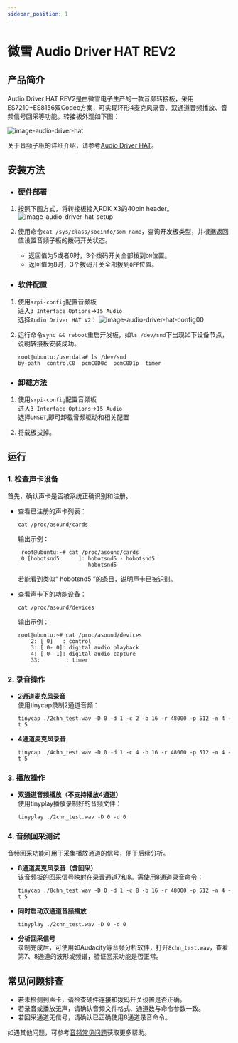 ```yaml
---
sidebar_position: 1
---
```


# 微雪 Audio Driver HAT REV2

## 产品简介

Audio Driver HAT REV2是由微雪电子生产的一款音频转接板，采用ES7210+ES8156双Codec方案，可实现环形4麦克风录音、双通道音频播放、音频信号回采等功能。转接板外观如下图：

![image-audio-driver-hat](https://rdk-doc.oss-cn-beijing.aliyuncs.com/doc/img/03_Basic_Application/02_audio/image/image-audio-driver-hat.jpg)

关于音频子板的详细介绍，请参考[Audio Driver HAT](https://www.waveshare.net/shop/Audio-Driver-HAT.htm)。

## 安装方法

- ### 硬件部署

1. 按照下图方式，将转接板接入RDK X3的40pin header。  
![image-audio-driver-hat-setup](https://rdk-doc.oss-cn-beijing.aliyuncs.com/doc/img/03_Basic_Application/02_audio/image/image-audio-driver-hat-setup.jpg)

2. 使用命令`cat /sys/class/socinfo/som_name`，查询开发板类型，并根据返回值设置音频子板的拨码开关状态。
   - 返回值为5或者6时，3个拨码开关全部拨到`ON`位置。
   - 返回值为8时，3个拨码开关全部拨到`OFF`位置。


- ### 软件配置

1. 使用`srpi-config`配置音频板  
进入`3 Interface Options`->`I5 Audio`  
选择`Audio Driver HAT V2`：
![image-audio-driver-hat-config00](https://rdk-doc.oss-cn-beijing.aliyuncs.com/doc/img/03_Basic_Application/02_audio/image/image-audio-driver-hat-config00.png)  

2. 运行命令`sync && reboot`重启开发板，如`ls /dev/snd`下出现如下设备节点，说明转接板安装成功。
    ```shell
    root@ubuntu:/userdata# ls /dev/snd
    by-path  controlC0  pcmC0D0c  pcmC0D1p  timer
    ```

- ### 卸载方法
1. 使用`srpi-config`配置音频板   
进入`3 Interface Options`->`I5 Audio`  
选择`UNSET`,即可卸载音频驱动和相关配置

2. 将载板拔掉。

## 运行

### 1. 检查声卡设备

首先，确认声卡是否被系统正确识别和注册。

- 查看已注册的声卡列表：

    ```shell
    cat /proc/asound/cards
    ```
    输出示例：
    ```
     root@ubuntu:~# cat /proc/asound/cards
     0 [hobotsnd5      ]: hobotsnd5 - hobotsnd5
                          hobotsnd5

    ```
    若能看到类似“ hobotsnd5 ”的条目，说明声卡已被识别。

- 查看声卡下的功能设备：
    ```shell
    cat /proc/asound/devices
    ```
    输出示例：
    ```
    root@ubuntu:~# cat /proc/asound/devices
        2: [ 0]   : control
        3: [ 0- 0]: digital audio playback
        4: [ 0- 1]: digital audio capture
        33:        : timer
    ```

### 2. 录音操作

- **2通道麦克风录音**  
  使用tinycap录制2通道音频：

  ```shell
  tinycap ./2chn_test.wav -D 0 -d 1 -c 2 -b 16 -r 48000 -p 512 -n 4 -t 5
  ```

- **4通道麦克风录音**

  ```shell
  tinycap ./4chn_test.wav -D 0 -d 1 -c 4 -b 16 -r 48000 -p 512 -n 4 -t 5
  ```

### 3. 播放操作

- **双通道音频播放（不支持播放4通道）**  
  使用tinyplay播放录制好的音频文件：

  ```shell
  tinyplay ./2chn_test.wav -D 0 -d 0
  ```

### 4. 音频回采测试

音频回采功能可用于采集播放通道的信号，便于后续分析。

- **8通道麦克风录音（含回采）**  
  该音频板的回采信号映射在录音通道7和8。需使用8通道录音命令：

  ```shell
  tinycap ./8chn_test.wav -D 0 -d 1 -c 8 -b 16 -r 48000 -p 512 -n 4 -t 5
  ```

- **同时启动双通道音频播放**

  ```shell
  tinyplay ./2chn_test.wav -D 0 -d 0
  ```

- **分析回采信号**  
  录制完成后，可使用如Audacity等音频分析软件，打开`8chn_test.wav`，查看第7、8通道的波形或频谱，验证回采功能是否正常。

## 常见问题排查

- 若未检测到声卡，请检查硬件连接和拨码开关设置是否正确。
- 若录音或播放无声，请确认音频文件格式、通道数与命令参数一致。
- 若回采通道无信号，请确认已正确使用8通道录音命令。

如遇其他问题，可参考[音频常见问题](../../../08_FAQ/04_multimedia.md#audio-常见问题)获取更多帮助。
